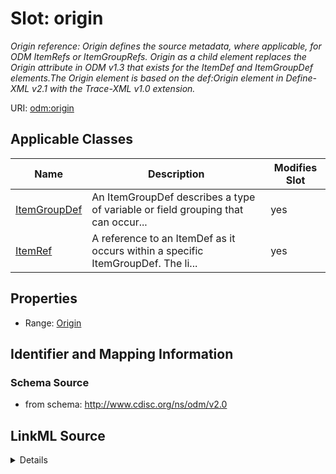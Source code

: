 # Slot: origin


_Origin reference: Origin defines the source metadata, where applicable, for ODM ItemRefs or ItemGroupRefs. Origin as a child element replaces the Origin attribute in ODM v1.3 that exists for the ItemDef and ItemGroupDef elements.The Origin element is based on the def:Origin element in Define-XML v2.1 with the Trace-XML v1.0 extension._



URI: [odm:origin](http://www.cdisc.org/ns/odm/v2.0/origin)



<!-- no inheritance hierarchy -->




## Applicable Classes

| Name | Description | Modifies Slot |
| --- | --- | --- |
[ItemGroupDef](ItemGroupDef.md) | An ItemGroupDef describes a type of variable or field grouping that can occur... |  yes  |
[ItemRef](ItemRef.md) | A reference to an ItemDef as it occurs within a specific ItemGroupDef. The li... |  yes  |







## Properties

* Range: [Origin](Origin.md)





## Identifier and Mapping Information







### Schema Source


* from schema: http://www.cdisc.org/ns/odm/v2.0




## LinkML Source

<details>
```yaml
name: origin
description: 'Origin reference: Origin defines the source metadata, where applicable,
  for ODM ItemRefs or ItemGroupRefs. Origin as a child element replaces the Origin
  attribute in ODM v1.3 that exists for the ItemDef and ItemGroupDef elements.The
  Origin element is based on the def:Origin element in Define-XML v2.1 with the Trace-XML
  v1.0 extension.'
from_schema: http://www.cdisc.org/ns/odm/v2.0
rank: 1000
alias: origin
domain_of:
- ItemGroupDef
- ItemRef
range: Origin

```
</details>